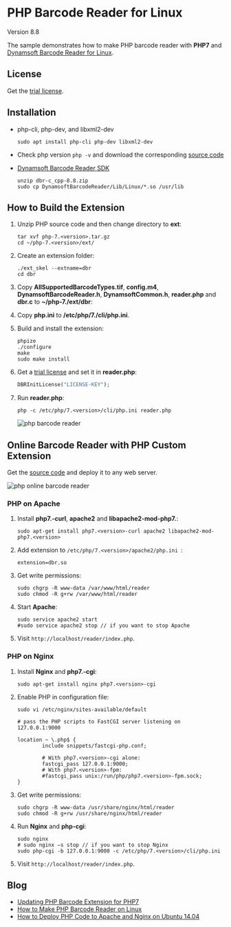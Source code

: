 # PHP Barcode Reader for Linux
Version 8.8

The sample demonstrates how to make PHP barcode reader with **PHP7** and [Dynamsoft Barcode Reader for Linux](https://www.dynamsoft.com/Products/barcode-reader-c-api-linux.aspx).

## License
Get the [trial license](https://www.dynamsoft.com/customer/license/trialLicense?product=dbr).

## Installation
* php-cli, php-dev, and libxml2-dev

    ``` 
    sudo apt install php-cli php-dev libxml2-dev
    ```
* Check php version `php -v` and download the corresponding [source code](https://www.php.net/releases/)
* [Dynamsoft Barcode Reader SDK](https://www.dynamsoft.com/barcode-reader/downloads)

    ```
    unzip dbr-c_cpp-8.8.zip
    sudo cp DynamsoftBarcodeReader/Lib/Linux/*.so /usr/lib
    ```

## How to Build the Extension
1. Unzip PHP source code and then change directory to **ext**:

    ```
    tar xvf php-7.<version>.tar.gz
    cd ~/php-7.<version>/ext/
    ```

2. Create an extension folder:

    ```
    ./ext_skel --extname=dbr
    cd dbr
    ```

3. Copy **AllSupportedBarcodeTypes.tif**, **config.m4**, **DynamsoftBarcodeReader.h**, **DynamsoftCommon.h**, **reader.php** and **dbr.c** to **~/php-7.<version>/ext/dbr**:
4. Copy **php.ini** to **/etc/php/7.<version>/cli/php.ini**.
5. Build and install the extension:
    
    ```
    phpize
    ./configure
    make
    sudo make install
    ```
6. Get a [trial license](https://www.dynamsoft.com/CustomerPortal/Portal/Triallicense.aspx) and set it in **reader.php**:

    ```php
    DBRInitLicense("LICENSE-KEY");
    ```

7. Run **reader.php**:
    
    ```
    php -c /etc/php/7.<version>/cli/php.ini reader.php
    ```
    
    ![php barcode reader](https://www.codepool.biz/wp-content/uploads/images/linux-php-barcode.png)


## Online Barcode Reader with PHP Custom Extension
Get the [source code][3] and deploy it to any web server.

![php online barcode reader](https://www.codepool.biz/wp-content/uploads/images/php-dbr-online.png)

### PHP on Apache
1. Install **php7.<version>-curl**, **apache2** and **libapache2-mod-php7.<version>**:

    ```
    sudo apt-get install php7.<version>-curl apache2 libapache2-mod-php7.<version>
    ```
2. Add extension to `/etc/php/7.<version>/apache2/php.ini `:

    ```
    extension=dbr.so
    ```
3. Get write permissions:

    ```
    sudo chgrp -R www-data /var/www/html/reader
    sudo chmod -R g+rw /var/www/html/reader
    ```
4. Start **Apache**:
    
    ```
    sudo service apache2 start
    #sudo service apache2 stop // if you want to stop Apache
    ```
5. Visit `http://localhost/reader/index.php`.

### PHP on Nginx
1. Install **Nginx** and **php7.<version>-cgi**:

    ```
    sudo apt-get install nginx php7.<version>-cgi
    ```
2. Enable PHP in configuration file:
    
    ```
    sudo vi /etc/nginx/sites-available/default

    # pass the PHP scripts to FastCGI server listening on 127.0.0.1:9000

    location ~ \.php$ {
            include snippets/fastcgi-php.conf;

            # With php7.<version>-cgi alone:
            fastcgi_pass 127.0.0.1:9000;
            # With php7.<version>-fpm:
            #fastcgi_pass unix:/run/php/php7.<version>-fpm.sock;
    }
    ```

3. Get write permissions:
    
    ```
    sudo chgrp -R www-data /usr/share/nginx/html/reader
    sudo chmod -R g+rw /usr/share/nginx/html/reader
    ```
4. Run **Nginx** and **php-cgi**:
    
    ```
    sudo nginx
    # sudo nginx –s stop // if you want to stop Nginx
    sudo php-cgi -b 127.0.0.1:9000 -c /etc/php/7.<version>/cli/php.ini
    ```
5. Visit `http://localhost/reader/index.php`.

## Blog
* [Updating PHP Barcode Extension for PHP7](http://www.codepool.biz/php-barcode-linux-ubuntu-php7.html)
* [How to Make PHP Barcode Reader on Linux][4]
* [How to Deploy PHP Code to Apache and Nginx on Ubuntu 14.04][5]

[1]:http://labs.dynamsoft.com/linux-barcode-reader-overview.htm
[2]:http://php.net/downloads.php
[3]:https://github.com/dynamsoftlabs/linux-php-barcode-reader-/tree/master/reader
[4]:http://www.codepool.biz/linux-php-barcode-reader.html
[5]:http://www.codepool.biz/deploy-php-nginx-apache-ubuntu.html

